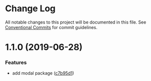 # Change Log

All notable changes to this project will be documented in this file.
See [Conventional Commits](https://conventionalcommits.org) for commit guidelines.

# 1.1.0 (2019-06-28)


### Features

* add modal package ([c7b95d1](https://github.com/ansenhuang/axe/commit/c7b95d1))

